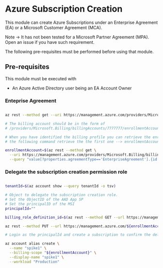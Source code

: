 # Azure Subscription Creation

This module can create Azure Subscriptions under an Enterprise Agreement (EA) or a Microsoft Customer Agreement (MCA).

Note -> It has not been tested for a Microsoft Partner Agreement (MPA). Open an issue if you have such requirement.

The following pre-requisites must be performed before using that module.

## Pre-requisites

This module must be executed with
- An Azure Active Directory user being an EA Account Owner

### Enteprise Agreement

```bash

az rest --method get --uri https://management.azure.com/providers/Microsoft.Billing/billingaccounts/?api-version=2020-05-01

# The billing account should be in the form of
# /providers/Microsoft.Billing/billingAccounts/7777777/enrollmentAccounts/666666

# When you have identified the billing profile you can retrieve the enrollment account under the billing profile
# the following command retrieve the the first one --> enrollmentAccounts[0]

enrollmentAccount=$(az rest --method get \
  --uri https://management.azure.com/providers/Microsoft.Billing/billingaccounts?api-version=2020-05-01 \
  --query "value[?properties.agreementType=='EnterpriseAgreement'].{id:properties.enrollmentAccounts[0].id}" -o tsv)

```


### Delegate the subscription creation permission role


``` bash

tenantId=$(az account show --query tenantId -o tsv)

# Object to delegate the subscription creation role.
# Set the ObjectID of the AAD App SP
# Set the principalID of the MSI
principalId=""

billing_role_definition_id=$(az rest --method GET --url https://management.azure.com${enrollmentAccount}/billingRoleDefinitions?api-version=2019-10-01-preview --query "value[?properties.roleName=='Enrollment account subscription creator'].{id:id}" -o tsv)

az rest --method PUT --url https://management.azure.com/${enrollmentAccount}/billingRoleAssignments/${principalId}?api-version=2019-10-01-preview --body "{\"properties\": {\"principalId\": \"${principalId}\",\"principalTenantId\": \"${tenantId}\",\"roleDefinitionId\": \"${enrollmentAccount}/billingRoleDefinitions/${billing_role_definition_id}\"}}"

# Login as the principalId and create a subscription to confirm the delegation of permission is effective.

az account alias create \
  --name "spike1" \
  --billing-scope "${enrollmentAccount}" \
  --display-name "spike1" \
  --workload "Production"

```
